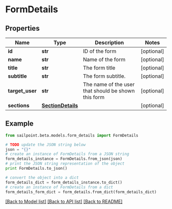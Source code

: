 # FormDetails


## Properties

Name | Type | Description | Notes
------------ | ------------- | ------------- | -------------
**id** | **str** | ID of the form | [optional] 
**name** | **str** | Name of the form | [optional] 
**title** | **str** | The form title | [optional] 
**subtitle** | **str** | The form subtitle. | [optional] 
**target_user** | **str** | The name of the user that should be shown this form | [optional] 
**sections** | [**SectionDetails**](SectionDetails.md) |  | [optional] 

## Example

```python
from sailpoint.beta.models.form_details import FormDetails

# TODO update the JSON string below
json = "{}"
# create an instance of FormDetails from a JSON string
form_details_instance = FormDetails.from_json(json)
# print the JSON string representation of the object
print FormDetails.to_json()

# convert the object into a dict
form_details_dict = form_details_instance.to_dict()
# create an instance of FormDetails from a dict
form_details_form_dict = form_details.from_dict(form_details_dict)
```
[[Back to Model list]](../README.md#documentation-for-models) [[Back to API list]](../README.md#documentation-for-api-endpoints) [[Back to README]](../README.md)


